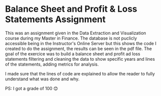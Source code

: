 # Balance Sheet and Profit & Loss Statements Assignment

This was an assignment given in the Data Extraction and Visualization course during my Master in Finance.
The database is not puclicly accessible being in the Instructor's Online Server but this shows the code I created to do the assignment, the results can be seen in the pdf file.
The goal of the exercice was to build a balance sheet and profit ad loss statements filtering and cleaning the data to show specific years and lines of the statements, adding metrics for analysis.

I made sure that the lines of code are explained to allow the reader to fully understand what was done and why.


PS: I got a grade of 100 😊
